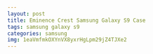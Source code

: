 ```yaml
---
layout: post
title: Eminence Crest Samsung Galaxy S9 Case
tags: samsung galaxy s9
categories: samsung
img: 1eaVmfmkOXYnVX8yxrHgLpm29jZ4TJXe2
---
```

